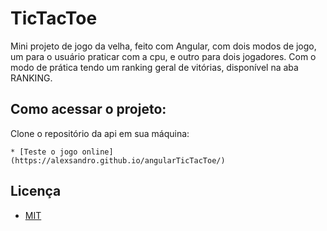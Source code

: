 # TicTacToe
Mini projeto de jogo da velha, feito com Angular, com dois modos de jogo, um para o usuário praticar com a cpu, e outro para dois jogadores. Com o modo de prática tendo um ranking geral de vitórias, disponível na aba RANKING.

## Como acessar o projeto:
Clone o repositório da api em sua máquina:
   ```
   * [Teste o jogo online](https://alexsandro.github.io/angularTicTacToe/)
   ```

## Licença
- [MIT](https://github.com/alexsandro49/moments_angular/blob/main/LICENSE)
